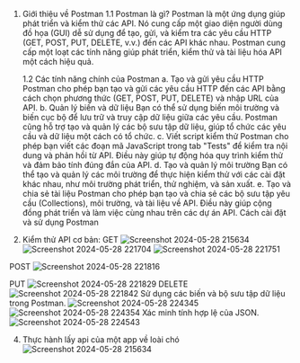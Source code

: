 1. Giới thiệu về Postman
   1.1 Postman là gì?
   Postman là một ứng dụng giúp phát triển và kiểm thử các API. Nó cung cấp một giao diện người dùng đồ họa (GUI) dễ sử dụng để tạo, gửi, và kiểm tra các yêu cầu HTTP (GET, POST, PUT, DELETE, v.v.) đến các API khác nhau. Postman cung cấp một loạt các tính năng giúp phát    triển, kiểm thử và tài liệu hóa API một cách hiệu quả.

   1.2 Các tính năng chính của Postman
      a. Tạo và gửi yêu cầu HTTP
         Postman cho phép bạn tạo và gửi các yêu cầu HTTP đến các API bằng cách chọn phương thức (GET, POST, PUT, DELETE) và nhập URL của API.
      b. Quản lý biến và dữ liệu
         Bạn có thể sử dụng biến môi trường và biến cục bộ để lưu trữ và truy cập dữ liệu giữa các yêu cầu.
         Postman cũng hỗ trợ tạo và quản lý các bộ sưu tập dữ liệu, giúp tổ chức các yêu cầu và dữ liệu một cách có tổ chức.
      c. Viết script kiểm thử
         Postman cho phép bạn viết các đoạn mã JavaScript trong tab "Tests" để kiểm tra nội dung và phản hồi từ API.
         Điều này giúp tự động hóa quy trình kiểm thử và đảm bảo tính đúng đắn của API.
      d. Tạo và quản lý môi trường
         Bạn có thể tạo và quản lý các môi trường để thực hiện kiểm thử với các cài đặt khác nhau, như môi trường phát triển, thử nghiệm, và sản xuất.
      e. Tạo và chia sẻ tài liệu
         Postman cho phép bạn tạo và chia sẻ các bộ sưu tập yêu cầu (Collections), môi trường, và tài liệu về API.
         Điều này giúp cộng đồng phát triển và làm việc cùng nhau trên các dự án API.
         Cách cài đặt và sử dụng Postman

2. Kiểm thử API cơ bản:
GET
![Screenshot 2024-05-28 215634](https://github.com/BuiViet713/postman1/assets/96609682/d81e439c-e280-4d83-b8e7-2f6eacd2fa58)
![Screenshot 2024-05-28 221704](https://github.com/BuiViet713/postman1/assets/96609682/ac599404-265f-4701-90de-662304a1def8)
![Screenshot 2024-05-28 221751](https://github.com/BuiViet713/postman1/assets/96609682/03384c05-3054-47d0-a9c9-3fcf18c71947)

POST 
![Screenshot 2024-05-28 221816](https://github.com/BuiViet713/postman1/assets/96609682/5fff8a58-4739-4602-9c73-79ae86853700)

PUT
![Screenshot 2024-05-28 221829](https://github.com/BuiViet713/postman1/assets/96609682/bfdcd7d7-b96a-48ae-82fd-63b77b4cf063)
DELETE ![Screenshot 2024-05-28 221842](https://github.com/BuiViet713/postman1/assets/96609682/751967c7-a975-4947-b0fc-6fa5fc94dab9)
Sử dụng các biến và bộ sưu tập dữ liệu trong Postman. 
![Screenshot 2024-05-28 224345](https://github.com/BuiViet713/postman1/assets/96609682/6b58c7f9-4532-4361-9292-f126187d0fab)
![Screenshot 2024-05-28 224354](https://github.com/BuiViet713/postman1/assets/96609682/58908ad1-61b5-455f-b83d-659ba76debdd)
Xác minh tính hợp lệ của JSON.
![Screenshot 2024-05-28 224543](https://github.com/BuiViet713/postman1/assets/96609682/3e654acc-1af5-452d-b1d9-eefb18337d0e)


4. Thực hành lấy api của một app về loài chó
   ![Screenshot 2024-05-28 215634](https://github.com/BuiViet713/postman1/assets/96609682/cafec14e-0a91-4fd5-8ed4-28d1c2eeba19)
   
